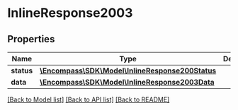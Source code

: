 # InlineResponse2003

## Properties
Name | Type | Description | Notes
------------ | ------------- | ------------- | -------------
**status** | [**\Encompass\SDK\Model\InlineResponse200Status**](InlineResponse200Status.md) |  | [optional] 
**data** | [**\Encompass\SDK\Model\InlineResponse2003Data**](InlineResponse2003Data.md) |  | [optional] 

[[Back to Model list]](../../README.md#documentation-for-models) [[Back to API list]](../../README.md#documentation-for-api-endpoints) [[Back to README]](../../README.md)

